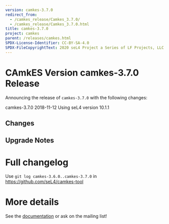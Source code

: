 ```yaml
---
version: camkes-3.7.0
redirect_from:
  - /camkes_release/Camkes_3.7.0/
  - /camkes_release/Camkes_3.7.0.html
title: camkes-3.7.0
project: camkes
parent: /releases/camkes.html
SPDX-License-Identifier: CC-BY-SA-4.0
SPDX-FileCopyrightText: 2020 seL4 Project a Series of LF Projects, LLC.
---
```

# CAmkES Version camkes-3.7.0 Release

Announcing the release of `camkes-3.7.0` with the following changes:

camkes-3.7.0 2018-11-12
Using seL4 version 10.1.1

## Changes


## Upgrade Notes


# Full changelog
 Use `git log camkes-3.6.0..camkes-3.7.0` in
<https://github.com/seL4/camkes-tool>

# More details
 See the
[documentation](https://github.com/seL4/camkes-tool/blob/camkes-3.7.0/docs/index.md)
or ask on the mailing list!
